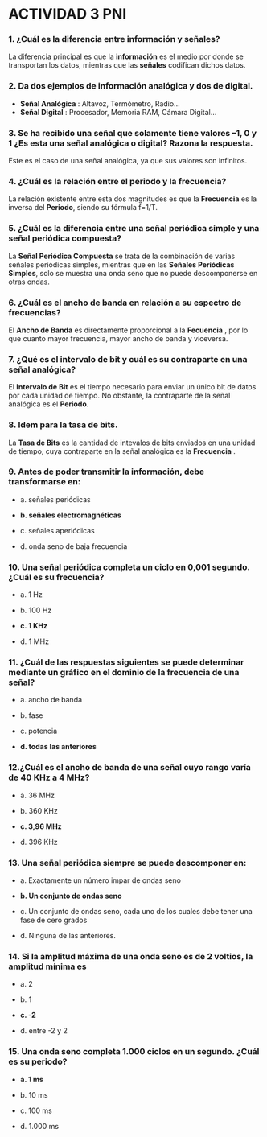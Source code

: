 # ACTIVIDAD 3 PNI

### 1. ¿Cuál es la diferencia entre información y señales?
La diferencia principal es que la __información__ es el medio por donde 
se transportan los datos, mientras que las __señales__ codifican dichos datos. 

### 2. Da dos ejemplos de información analógica y dos de digital.
- __Señal Analógica__ : Altavoz, Termómetro, Radio...
- __Señal Digital__ : Procesador, Memoria RAM, Cámara Digital...

### 3. Se ha recibido una señal que solamente tiene valores –1, 0 y 1 ¿Es esta una señal analógica o digital? Razona la respuesta.
Este es el caso de una señal analógica, ya que sus valores son infinitos.

### 4. ¿Cuál es la relación entre el periodo y la frecuencia?
La relación existente entre esta dos magnitudes es que la __Frecuencia__ es 
la inversa del __Periodo__, siendo su fórmula f=1/T.

### 5. ¿Cuál es la diferencia entre una señal periódica simple y una señal periódica compuesta?
La __Señal Periódica Compuesta__ se trata de la combinación de varias señales 
periódicas simples, mientras que en las __Señales Periódicas 
Simples__, solo se muestra una onda seno que no puede descomponerse en otras ondas.

### 6. ¿Cuál es el ancho de banda en relación a su espectro de frecuencias?
El __Ancho de Banda__ es directamente proporcional a la __Fecuencia__ , por lo que
cuanto mayor frecuencia, mayor ancho de banda y viceversa. 

### 7. ¿Qué es el intervalo de bit y cuál es su contraparte en una señal analógica?
El __Intervalo de Bit__ es el tiempo necesario para enviar un único bit de 
datos por cada unidad de tiempo. No obstante, la contraparte de la señal 
analógica es el __Periodo__. 

### 8. Idem para la tasa de bits.
La __Tasa de Bits__ es la cantidad de intevalos de bits enviados en una unidad de 
tiempo, cuya contraparte en la señal analógica es la __Frecuencia__ . 

### 9. Antes de poder transmitir la información, debe transformarse en:

- a. señales periódicas

- __b. señales electromagnéticas__

- c. señales aperiódicas

- d. onda seno de baja frecuencia

### 10. Una señal periódica completa un ciclo en 0,001 segundo. ¿Cuál es su frecuencia?

- a. 1 Hz

- b. 100 Hz 

- __c. 1 KHz__ 

- d. 1 MHz


### 11. ¿Cuál de las respuestas siguientes se puede determinar mediante un gráfico en el dominio de la frecuencia de una señal?

- a. ancho de banda

- b. fase

- c. potencia

- __d. todas las anteriores__

### 12.¿Cuál es el ancho de banda de una señal cuyo rango varía de 40 KHz a 4 MHz?

- a. 36 MHz

- b. 360 KHz 

- __c. 3,96 MHz__ 

- d. 396 KHz

### 13. Una señal periódica siempre se puede descomponer en:

- a. Exactamente un número impar de ondas seno

- __b. Un conjunto de ondas seno__

- c. Un conjunto de ondas seno, cada uno de los cuales debe tener una fase de cero grados

- d. Ninguna de las anteriores.

### 14. Si la amplitud máxima de una onda seno es de 2 voltios, la amplitud mínima es

- a. 2

- b. 1

- __c. -2__

- d. entre -2 y 2

### 15. Una onda seno completa 1.000 ciclos en un segundo. ¿Cuál es su periodo?

- __a. 1 ms__

- b. 10 ms

- c. 100 ms 

- d. 1.000 ms
